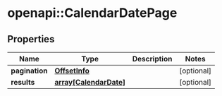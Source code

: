 # openapi::CalendarDatePage


## Properties
Name | Type | Description | Notes
------------ | ------------- | ------------- | -------------
**pagination** | [**OffsetInfo**](OffsetInfo.md) |  | [optional] 
**results** | [**array[CalendarDate]**](CalendarDate.md) |  | [optional] 


